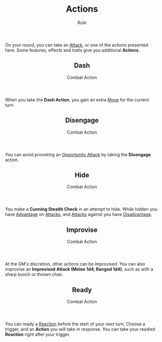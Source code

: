 <header>

# Actions

<p class="subheading">Rule</p>

</header>

On your round, you can take an [Attack](pages/combat/attacks.md), or one of the actions presented here. Some features, effects and traits give you additional **Actions**.

<section class="small summaries">

<section class="summary">

<header>

## Dash

Combat Action

</header>

When you take the **Dash Action**, you gain an extra [Move](pages/combat/moves.md) for the current turn.

</section>

<section class="summary">

<header>

## Disengage

Combat Action

</header>

You can avoid provoking an [Opportunity Attack](pages/combat/reactions.md?id=opportunity-attack) by taking the **Disengage** action.

</section>

<section class="summary">

<header>

## Hide

Combat Action

</header>

You make a **Cunning Stealth Check** in an attempt to hide. While hidden you have [Advantage](../../pages/rules/advantage.md) on [Attacks](../../pages/combat/attacks.md), and [Attacks](../../pages/combat/attacks.md) against you have [Disadvantage](../../pages/rules/advantage.md).

</section>

<section class="summary">

<header>

## Improvise

Combat Action

</header>

At the GM's discretion, other actions can be improvised. You can also improvise an **Improvised Attack (Melee 1d4, Ranged 1d4)**, such as with a sharp bunch or thrown chair.

</section>

<section class="summary">

<header>

## Ready

Combat Action

</header>

You can ready a [Reaction]([pages/combat/reactions.md]) before the start of your next turn. Choose a trigger, and an **Action** you will take in response. You can take your readied **Reaction** right after your trigger.

</section>

</section>
